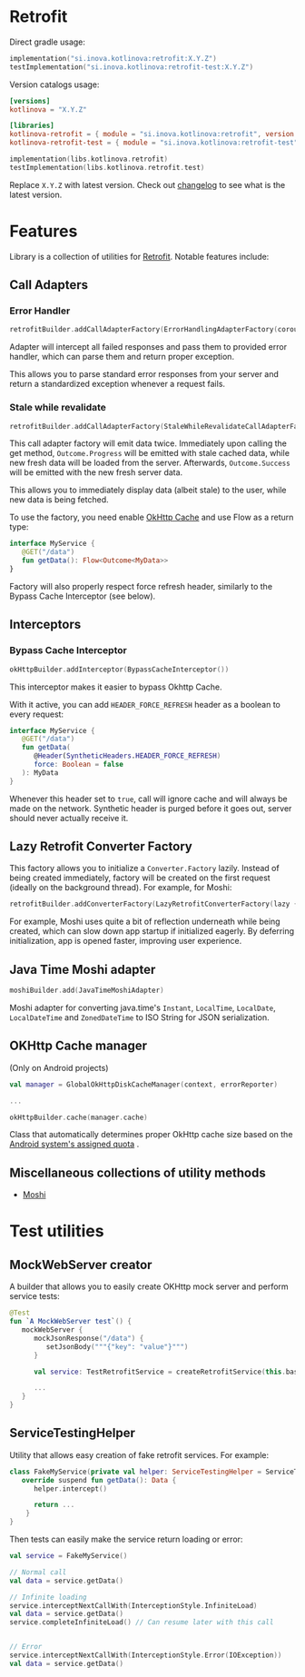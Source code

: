 # Retrofit

Direct gradle usage:

```kotlin
implementation("si.inova.kotlinova:retrofit:X.Y.Z")
testImplementation("si.inova.kotlinova:retrofit-test:X.Y.Z")
```

Version catalogs usage:

```toml
[versions]
kotlinova = "X.Y.Z"
```

```toml
[libraries]
kotlinova-retrofit = { module = "si.inova.kotlinova:retrofit", version.ref = "kotlinova" }
kotlinova-retrofit-test = { module = "si.inova.kotlinova:retrofit-test", version.ref = "kotlinova" }
```

```kotlin
implementation(libs.kotlinova.retrofit)
testImplementation(libs.kotlinova.retrofit.test)
```

Replace `X.Y.Z` with latest version. Check out [changelog](../CHANGELOG.MD) to see what is the latest version.

# Features

Library is a collection of utilities for [Retrofit](https://square.github.io/retrofit/). Notable features include:

## Call Adapters

### Error Handler

```kotlin
retrofitBuilder.addCallAdapterFactory(ErrorHandlingAdapterFactory(coroutineScope, errorHandler))
```

Adapter will intercept all failed responses and pass them to provided error handler, which can parse them and
return proper exception.

This allows you to parse standard error responses from your server and return a standardized exception whenever
a request fails.

### Stale while revalidate

```kotlin
retrofitBuilder.addCallAdapterFactory(StaleWhileRevalidateCallAdapterFactory(coroutineScope, errorReporter))
```

This call adapter factory will emit data twice. Immediately upon calling the get method, `Outcome.Progress` will be emitted with
stale cached data,
while new fresh data will be loaded from the server. Afterwards, `Outcome.Success` will be emitted with the
new fresh server data.

This allows you to immediately display data (albeit stale) to the user, while new data is being fetched.

To use the factory, you need enable [OkHttp Cache](https://square.github.io/okhttp/features/caching/) and
use Flow as a return type:

```kotlin
interface MyService {
   @GET("/data")
   fun getData(): Flow<Outcome<MyData>>
}
```

Factory will also properly respect force refresh header, similarly to the Bypass Cache Interceptor (see below).

## Interceptors

### Bypass Cache Interceptor

```kotlin
okHttpBuilder.addInterceptor(BypassCacheInterceptor())
```

This interceptor makes it easier to bypass Okhttp Cache.

With it active, you can add `HEADER_FORCE_REFRESH` header as a boolean to every request:

```kotlin
interface MyService {
   @GET("/data")
   fun getData(
      @Header(SyntheticHeaders.HEADER_FORCE_REFRESH)
      force: Boolean = false
   ): MyData
}
```

Whenever this header set to `true`, call will ignore cache and will always be made on the network. Synthetic
header is purged before it goes out, server should never actually receive it.

## Lazy Retrofit Converter Factory

This factory allows you to initialize a `Converter.Factory` lazily. Instead of being created immediately,
factory will be created on the first request (ideally on the background thread). For example, for Moshi:

```kotlin
retrofitBuilder.addConverterFactory(LazyRetrofitConverterFactory(lazy { MoshiConverterFactory.create(moshi) }))
```

For example, Moshi uses quite a bit of reflection underneath while being created, which can slow down app startup
if initialized eagerly. By deferring initialization, app is opened faster, improving user experience.

## Java Time Moshi adapter

```kotlin
moshiBuilder.add(JavaTimeMoshiAdapter)
```

Moshi adapter for converting java.time's `Instant`, `LocalTime`, `LocalDate`, `LocalDateTime` and `ZonedDateTime` to ISO String
for JSON serialization.

## OKHttp Cache manager

(Only on Android projects)

```kotlin
val manager = GlobalOkHttpDiskCacheManager(context, errorReporter)

...

okHttpBuilder.cache(manager.cache)
```

Class that automatically determines proper OkHttp cache size based on the
[Android system's assigned quota](https://developer.android.com/reference/android/os/storage/StorageManager#getCacheQuotaBytes(java.util.UUID))
.

## Miscellaneous collections of utility methods

* [Moshi](src/jvmMain/kotlin/si/inova/kotlinova/retrofit/moshi/Moshi.kt)

# Test utilities

## MockWebServer creator

A builder that allows you to easily create OKHttp mock server and perform service tests:

```kotlin
@Test
fun `A MockWebServer test`() {
   mockWebServer {
      mockJsonResponse("/data") {
         setJsonBody("""{"key": "value"}""")
      }

      val service: TestRetrofitService = createRetrofitService(this.baseUrl)

      ...
   }
}
```

## ServiceTestingHelper

Utility that allows easy creation of fake retrofit services. For example:

```kotlin
class FakeMyService(private val helper: ServiceTestingHelper = ServiceTestingHelper()) : MyService, FakeService by helper {
   override suspend fun getData(): Data {
      helper.intercept()

      return ...
    }
}
```

Then tests can easily make the service return loading or error:

```kotlin
val service = FakeMyService()

// Normal call
val data = service.getData()

// Infinite loading
service.interceptNextCallWith(InterceptionStyle.InfiniteLoad)
val data = service.getData()
service.completeInfiniteLoad() // Can resume later with this call


// Error
service.interceptNextCallWith(InterceptionStyle.Error(IOException))
val data = service.getData()
```
